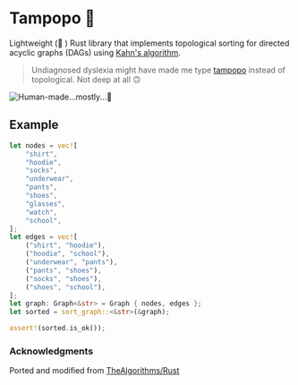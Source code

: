 # Tampopo 🍜
Lightweight (💪 ) Rust library that implements topological sorting for directed acyclic graphs (DAGs) using [Kahn's algorithm](https://en.wikipedia.org/wiki/Topological_sorting#Kahn's_algorithm).

> Undiagnosed dyslexia might have made me type [tampopo](https://en.wikipedia.org/wiki/Tampopo) instead of topological. Not deep at all 🙃

![Human-made](https://img.shields.io/badge/Human--made-hotpink?style=flat-square&labelColor=ff69b4&color=ff1493)...mostly...🤭


## Example
```rs
let nodes = vec![
    "shirt",
    "hoodie",
    "socks",
    "underwear",
    "pants",
    "shoes",
    "glasses",
    "watch",
    "school",
];
let edges = vec![
    ("shirt", "hoodie"),
    ("hoodie", "school"),
    ("underwear", "pants"),
    ("pants", "shoes"),
    ("socks", "shoes"),
    ("shoes", "school"),
];
let graph: Graph<&str> = Graph { nodes, edges };
let sorted = sort_graph::<&str>(&graph);

assert!(sorted.is_ok());
```

### Acknowledgments
Ported and modified from [TheAlgorithms/Rust](https://github.com/TheAlgorithms/Rust/blob/master/src/graph/topological_sort.rs)
